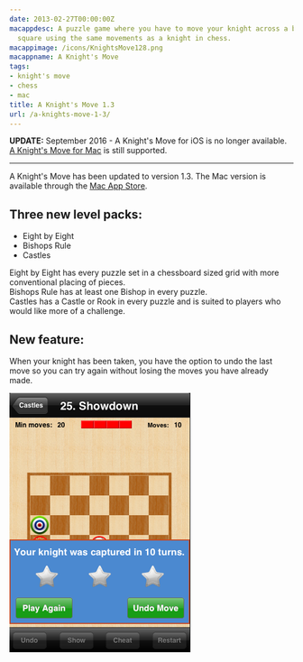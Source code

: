 ```yaml
---
date: 2013-02-27T00:00:00Z
macappdesc: A puzzle game where you have to move your knight across a board to a target
  square using the same movements as a knight in chess.
macappimage: /icons/KnightsMove128.png
macappname: A Knight's Move
tags:
- knight's move
- chess
- mac
title: A Knight's Move 1.3
url: /a-knights-move-1-3/
---
```


**UPDATE:** September 2016 - A Knight's Move for iOS is no longer available.<br>
[A Knight's Move for Mac][1] is still supported.

---

A Knight's Move has been updated to version 1.3. The Mac version is available
through the
<a href="https://itunes.apple.com/app/a-knights-move/id533321133?mt=12" target="_blank">Mac
App Store</a>.

## Three new level packs:

* Eight by Eight
* Bishops Rule
* Castles

Eight by Eight has every puzzle set in a chessboard sized grid with more
conventional placing of pieces.\
Bishops Rule has at least one Bishop in every puzzle.\
Castles has a Castle or Rook in every puzzle and is suited to players who would
like more of a challenge.

## New feature:

When your knight has been taken, you have the option to undo the last move so
you can try again without losing the moves you have already made.

<img alt="Undo Last Move" src="/images/KM-UndoLast.png" />

[1]: /knightsmove/
